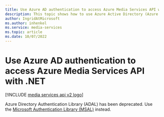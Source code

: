 ```yaml
---
title: Use Azure AD authentication to access Azure Media Services API with .NET
description: This topic shows how to use Azure Active Directory (Azure AD) authentication to access Azure Media Services (AMS) API with .NET.
author: IngridAtMicrosoft
ms.author: inhenkel
ms.service: media-services
ms.topic: article
ms.date: 10/07/2022
---
```


# Use Azure AD authentication to access Azure Media Services API with .NET

[!INCLUDE [media services api v2 logo](./includes/v2-hr.md)]



Azure Directory Authentication Library (ADAL) has been deprecated.  Use the [Microsoft Authentication Library (MSAL)](/azure/active-directory/develop/msal-overview) instead.
